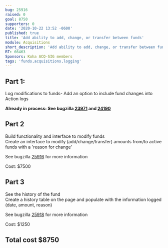 ```yaml
---
bug: 25916
raised: 0
goal: 8750
supporters: 0
date: '2020-10-22 13:52 -0600'
published: true
title: 'Add ability to add, change, or transfer between funds'
module: Acquisitions
short_description: 'Add ability to add, change, or transfer between funds'
RT: 66463
Sponsors: Koha ACQ-SIG members
tags: 'funds,acquisitions,logging'
---
```

## Part 1:
Log modifications to funds- Add an option to include fund changes into Action logs 

**Already in process:  See bugzilla [23971](https://bugs.koha-community.org/bugzilla3/show_bug.cgi?id=23971) and [24190](https://bugs.koha-community.org/bugzilla3/show_bug.cgi?id=24190)**


## Part 2
Build functionality and interface to modify funds  
Create an interface to modify (add/change/transfer) amounts from/to active funds with a 'reason for change'

See bugzilla [25916](https://bugs.koha-community.org/bugzilla3/show_bug.cgi?id=25916) for more information

Cost: $7500
  
  
## Part 3
See the history of the fund  
Create a history table on the page and populate with the information logged (date, amount, reason)

See bugzilla [25918](https://bugs.koha-community.org/bugzilla3/show_bug.cgi?id=25918) for more information

Cost: $1250
  
  
  
## **Total cost $8750**
